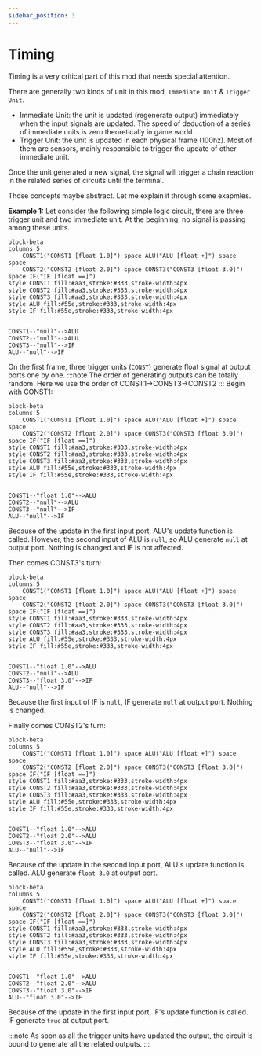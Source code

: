 ```yaml
---
sidebar_position: 3
---
```

# Timing

Timing is a very critical part of this mod that needs special attention.

There are generally two kinds of unit in this mod, `Immediate Unit` & `Trigger Unit`.
- Immediate Unit: the unit is updated (regenerate output) immediately when the input signals are updated. The speed of deduction of a series of immediate units is zero theoretically in game world.
- Trigger Unit: the unit is updated in each physical frame (100hz). Most of them are sensors, mainly responsible to trigger the update of other immediate unit.

Once the unit generated a new signal, the signal will trigger a chain reaction in the related series of circuits until the terminal.

Those concepts maybe abstract. Let me explain it through some exapmles.

**Example 1:**
Let consider the following simple logic circuit, there are three trigger unit and two immediate unit.
At the beginning, no signal is passing among these units.
```mermaid
block-beta
columns 5
    CONST1("CONST1 [float 1.0]") space ALU("ALU [float +]") space space
    CONST2("CONST2 [float 2.0]") space CONST3("CONST3 [float 3.0]") space IF("IF [float ==]")
style CONST1 fill:#aa3,stroke:#333,stroke-width:4px
style CONST2 fill:#aa3,stroke:#333,stroke-width:4px
style CONST3 fill:#aa3,stroke:#333,stroke-width:4px
style ALU fill:#55e,stroke:#333,stroke-width:4px
style IF fill:#55e,stroke:#333,stroke-width:4px


CONST1--"null"-->ALU
CONST2--"null"-->ALU
CONST3--"null"-->IF
ALU--"null"-->IF
```

On the first frame, three trigger units (`CONST`) generate float signal at output ports one by one.
:::note
The order of generating outputs can be totally random. Here we use the order of CONST1->CONST3->CONST2
:::
Begin with CONST1:
```mermaid
block-beta
columns 5
    CONST1("CONST1 [float 1.0]") space ALU("ALU [float +]") space space
    CONST2("CONST2 [float 2.0]") space CONST3("CONST3 [float 3.0]") space IF("IF [float ==]")
style CONST1 fill:#aa3,stroke:#333,stroke-width:4px
style CONST2 fill:#aa3,stroke:#333,stroke-width:4px
style CONST3 fill:#aa3,stroke:#333,stroke-width:4px
style ALU fill:#55e,stroke:#333,stroke-width:4px
style IF fill:#55e,stroke:#333,stroke-width:4px


CONST1--"float 1.0"-->ALU
CONST2--"null"-->ALU
CONST3--"null"-->IF
ALU--"null"-->IF
```
Because of the update in the first input port, ALU's update function is called. However, the second input of ALU is `null`, so ALU generate `null` at output port. Nothing is changed and IF is not affected.

Then comes CONST3's turn:
```mermaid
block-beta
columns 5
    CONST1("CONST1 [float 1.0]") space ALU("ALU [float +]") space space
    CONST2("CONST2 [float 2.0]") space CONST3("CONST3 [float 3.0]") space IF("IF [float ==]")
style CONST1 fill:#aa3,stroke:#333,stroke-width:4px
style CONST2 fill:#aa3,stroke:#333,stroke-width:4px
style CONST3 fill:#aa3,stroke:#333,stroke-width:4px
style ALU fill:#55e,stroke:#333,stroke-width:4px
style IF fill:#55e,stroke:#333,stroke-width:4px


CONST1--"float 1.0"-->ALU
CONST2--"null"-->ALU
CONST3--"float 3.0"-->IF
ALU--"null"-->IF
```
Because the first input of IF is `null`, IF generate `null` at output port. Nothing is changed.

Finally comes CONST2's turn:
```mermaid
block-beta
columns 5
    CONST1("CONST1 [float 1.0]") space ALU("ALU [float +]") space space
    CONST2("CONST2 [float 2.0]") space CONST3("CONST3 [float 3.0]") space IF("IF [float ==]")
style CONST1 fill:#aa3,stroke:#333,stroke-width:4px
style CONST2 fill:#aa3,stroke:#333,stroke-width:4px
style CONST3 fill:#aa3,stroke:#333,stroke-width:4px
style ALU fill:#55e,stroke:#333,stroke-width:4px
style IF fill:#55e,stroke:#333,stroke-width:4px


CONST1--"float 1.0"-->ALU
CONST2--"float 2.0"-->ALU
CONST3--"float 3.0"-->IF
ALU--"null"-->IF
```
Because of the update in the second input port, ALU's update function is called. ALU generate `float 3.0` at output port.
```mermaid
block-beta
columns 5
    CONST1("CONST1 [float 1.0]") space ALU("ALU [float +]") space space
    CONST2("CONST2 [float 2.0]") space CONST3("CONST3 [float 3.0]") space IF("IF [float ==]")
style CONST1 fill:#aa3,stroke:#333,stroke-width:4px
style CONST2 fill:#aa3,stroke:#333,stroke-width:4px
style CONST3 fill:#aa3,stroke:#333,stroke-width:4px
style ALU fill:#55e,stroke:#333,stroke-width:4px
style IF fill:#55e,stroke:#333,stroke-width:4px


CONST1--"float 1.0"-->ALU
CONST2--"float 2.0"-->ALU
CONST3--"float 3.0"-->IF
ALU--"float 3.0"-->IF
```
Because of the update in the first input port, IF's update function is called. IF generate `true` at output port.

:::note
As soon as all the trigger units have updated the output, the circuit is bound to generate all the related outputs.
:::
